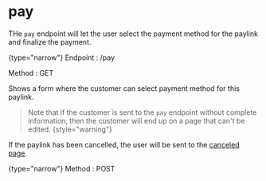 # pay

<include from="Snippets-PaylinkAPI.md" element-id="snippet-header" />

THe `pay` endpoint will let the user select the payment method for the paylink and finalize the payment.

{type="narrow"}
Endpoint
: /pay

Method
: GET

Shows a form where the customer can select payment method for this paylink.

> Note that if the customer is sent to the `pay` endpoint without complete information, then the customer will end up on a page that can't be edited.
> {style="warning"}

If the paylink has been cancelled, the user will be sent to the [canceled page](paylink-canceled.md).

{type="narrow"}
Method
: POST
